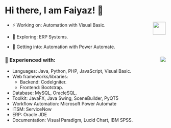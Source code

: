 # Hi there, I am Faiyaz! 👋

- ⚡ Working on: Automation with Visual Basic. <img align="right" src="https://i.pinimg.com/originals/8b/35/fe/8b35fef55fba1a201c9c7a11d3ec3d64.gif" width="40" height="40"/>

- 🔭 Exploring: ERP Systems. 
- 🤔 Getting into: Automation with Power Automate. 

### 🌱 Experienced with:<img align="right" src="https://github-readme-stats-updated-faiyazkhanwif.vercel.app/api?username=faiyazkhanwif&&show_icons=true&hide=stars,issues&hide_border=true&hide_rank=true&count_private=true&title_color=black&icon_color=black&text_color=F5F5F5&bg_color=000000">
  - Languages: Java, Python, PHP, JavaScript, Visual Basic. 
  - Web frameworks/libraries:
    - Backend: CodeIgniter.
    - Frontend: Bootstrap.
  - Database: MySQL, OracleSQL.
  - Toolkit: JavaFX, Java Swing, SceneBuilder, PyQT5
  - Workflow Automation: Microsoft Power Automate
  - ITSM: ServiceNow
  - ERP: Oracle JDE
  - Documentation: Visual Paradigm, Lucid Chart, IBM SPSS.
